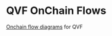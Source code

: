 # QVF OnChain Flows

[Onchain flow diagrams](https://www.figma.com/file/rbmPW7o6ol8aICbB4l318a/Quadratic-Voting-and-Funding) for QVF